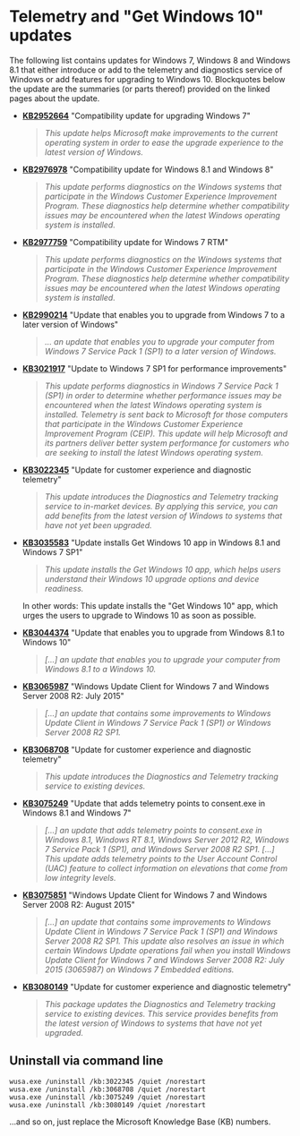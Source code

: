 # Telemetry and "Get Windows 10" updates

The following list contains updates for Windows 7, Windows 8 and Windows 8.1
that either introduce or add to the telemetry and diagnostics service of
Windows or add features for upgrading to Windows 10. Blockquotes below the
update are the summaries (or parts thereof) provided on the linked pages about
the update.

* **[KB2952664](https://support.microsoft.com/en-us/kb/2952664)**
  "Compatibility update for upgrading Windows 7"

    > _This update helps Microsoft make improvements to the current operating
      system in order to ease the upgrade experience to the latest version of
      Windows._

* **[KB2976978](https://support.microsoft.com/en-us/kb/2976978)**
  "Compatibility update for Windows 8.1 and Windows 8"

    > _This update performs diagnostics on the Windows systems that participate
      in the Windows Customer Experience Improvement Program. These diagnostics
      help determine whether compatibility issues may be encountered when the
      latest Windows operating system is installed._

* **[KB2977759](https://support.microsoft.com/en-us/kb/2977759)**
  "Compatibility update for Windows 7 RTM"

    > _This update performs diagnostics on the Windows systems that participate
      in the Windows Customer Experience Improvement Program. These diagnostics
      help determine whether compatibility issues may be encountered when the
      latest Windows operating system is installed._

* **[KB2990214](https://support.microsoft.com/en-us/kb/2990214)**
  "Update that enables you to upgrade from Windows 7 to a later version of Windows"

    > _... an update that enables you to upgrade your computer from Windows 7
      Service Pack 1 (SP1) to a later version of Windows._

* **[KB3021917](https://support.microsoft.com/en-us/kb/3021917)**
  "Update to Windows 7 SP1 for performance improvements"

    > _This update performs diagnostics in Windows 7 Service Pack 1 (SP1) in
      order to determine whether performance issues may be encountered when
      the latest Windows operating system is installed. Telemetry is sent back
      to Microsoft for those computers that participate in the Windows Customer
      Experience Improvement Program (CEIP). This update will help Microsoft
      and its partners deliver better system performance for customers who are
      seeking to install the latest Windows operating system._

* **[KB3022345](https://support.microsoft.com/en-us/kb/3022345)**
  "Update for customer experience and diagnostic telemetry"

    > _This update introduces the Diagnostics and Telemetry tracking service
      to in-market devices. By applying this service, you can add benefits
      from the latest version of Windows to systems that have not yet been
      upgraded._

* **[KB3035583](https://support.microsoft.com/en-us/kb/3035583)**
  "Update installs Get Windows 10 app in Windows 8.1 and Windows 7 SP1"

    > _This update installs the Get Windows 10 app, which helps users
       understand their Windows 10 upgrade options and device readiness._

  In other words: This update installs the "Get Windows 10" app, which urges
  the users to upgrade to Windows 10 as soon as possible.

* **[KB3044374](https://support.microsoft.com/en-us/kb/3044374)**
  "Update that enables you to upgrade from Windows 8.1 to Windows 10"

    > _[...] an update that enables you to upgrade your computer from
      Windows 8.1 to a Windows 10._

* **[KB3065987](https://support.microsoft.com/en-us/kb/3065987)**
  "Windows Update Client for Windows 7 and Windows Server 2008 R2: July 2015"

    > _[...] an update that contains some improvements to Windows Update
      Client in Windows 7 Service Pack 1 (SP1) or Windows Server 2008 R2 SP1._

* **[KB3068708](https://support.microsoft.com/en-us/kb/3068708)**
  "Update for customer experience and diagnostic telemetry"

    > _This update introduces the Diagnostics and Telemetry tracking service
      to existing devices._

* **[KB3075249](https://support.microsoft.com/en-us/kb/3075249)**
  "Update that adds telemetry points to consent.exe in Windows 8.1 and Windows 7"

    > _[...] an update that adds telemetry points to consent.exe in
      Windows 8.1, Windows RT 8.1, Windows Server 2012 R2, Windows 7 Service
      Pack 1 (SP1), and Windows Server 2008 R2 SP1. [...] This update adds
      telemetry points to the User Account Control (UAC) feature to collect
      information on elevations that come from low integrity levels._

* **[KB3075851](https://support.microsoft.com/en-us/kb/3075851)**
  "Windows Update Client for Windows 7 and Windows Server 2008 R2: August 2015"

    > _[...] an update that contains some improvements to Windows Update Client
     in Windows 7 Service Pack 1 (SP1) and Windows Server 2008 R2 SP1. This
     update also resolves an issue in which certain Windows Update operations
     fail when you install Windows Update Client for Windows 7 and Windows
     Server 2008 R2: July 2015 (3065987) on Windows 7 Embedded editions._

* **[KB3080149](https://support.microsoft.com/en-us/kb/3080149)**
  "Update for customer experience and diagnostic telemetry"

    > _This package updates the Diagnostics and Telemetry tracking service to
      existing devices. This service provides benefits from the latest version
      of Windows to systems that have not yet upgraded._


## Uninstall via command line

    wusa.exe /uninstall /kb:3022345 /quiet /norestart
    wusa.exe /uninstall /kb:3068708 /quiet /norestart
    wusa.exe /uninstall /kb:3075249 /quiet /norestart
    wusa.exe /uninstall /kb:3080149 /quiet /norestart

...and so on, just replace the Microsoft Knowledge Base (KB) numbers.

